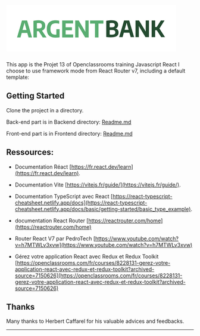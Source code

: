 # ![ArgentBank](docs/designs/img/argentBankLogo.png)

This app is the Projet 13 of Openclassrooms training Javascript React
I choose to use framework mode from React Router v7, including a default template:


## Getting Started

Clone the project in a directory.

Back-end part is in Backend directory: [Readme.md](backend/README.md)

Front-end part is in Frontend directory: [Readme.md](frontend/README.md)
 

## Ressources:

- Documentation Réact [https://fr.react.dev/learn](https://fr.react.dev/learn).

- Documentation Vite [https://vitejs.fr/guide/](https://vitejs.fr/guide/).

- Documentation TypeScript avec React [https://react-typescript-cheatsheet.netlify.app/docs](https://react-typescript-cheatsheet.netlify.app/docs/basic/getting-started/basic_type_example).

- documentation React Router [https://reactrouter.com/home](https://reactrouter.com/home)

- Router React V7 par PedroTech [https://www.youtube.com/watch?v=h7MTWLv3xvw](https://www.youtube.com/watch?v=h7MTWLv3xvw)

- Gérez votre application React avec Redux et Redux Toolkit [https://openclassrooms.com/fr/courses/8228131-gerez-votre-application-react-avec-redux-et-redux-toolkit?archived-source=7150626](https://openclassrooms.com/fr/courses/8228131-gerez-votre-application-react-avec-redux-et-redux-toolkit?archived-source=7150626)


## Thanks

Many thanks to Herbert Caffarel for his valuable advices and feedbacks.

---